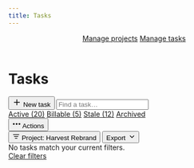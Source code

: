 ```yaml
---
title: Tasks
---
```


<header id="top-nav">
  <nav>
    <a href="/harvest-nav/projects">Manage projects</a>
    <a href="#" class="is-active">Manage tasks</a>
  </nav>
</header>

<main>
  <div class="flex justify-space-between">
    <div class="flex">
      <h1>Tasks</h1>
    </div>
    <div class="flex">
      <button class="button primary">
        <svg xmlns="http://www.w3.org/2000/svg" width="18" height="18" viewBox="0 0 24 24" fill="none" stroke="currentColor" stroke-width="2" stroke-linecap="round" stroke-linejoin="round"><line x1="12" y1="5" x2="12" y2="19"></line><line x1="5" y1="12" x2="19" y2="12"></line></svg>
        New task
      </button>
      <input class="input search" type="text" placeholder="Find a task…">
    </div>
  </div>

  <div class="tabs mt-24 mb-16">
    <nav>
      <a href="#" class="is-active">Active (20)</a>
      <a href="#">Billable (5)</a>
      <a href="#">Stale (12)</a>
      <a href="#">Archived</a>
    </nav>
  </div>

  <div class="flex justify-space-between">
    <div class="flex">
      <button class="button button-sm is-disabled"><svg xmlns="http://www.w3.org/2000/svg" width="17" height="17" viewBox="0 0 24 24" fill="none" stroke="currentColor" stroke-width="3" stroke-linecap="round" stroke-linejoin="round"><circle cx="12" cy="12" r="1"></circle><circle cx="20" cy="12" r="1"></circle><circle cx="4" cy="12" r="1"></circle></svg> Actions</button>
    </div>
    <div class="flex">
      <button class="button button-sm is-filtered"><svg xmlns="http://www.w3.org/2000/svg" width="15" height="15" viewBox="0 0 24 24" fill="none" stroke="currentColor" stroke-width="2" stroke-linecap="round" stroke-linejoin="round"><line x1="6" y1="12" x2="18" y2="12"></line><line x1="3" y1="6" x2="21" y2="6"></line><line x1="9" y1="18" x2="15" y2="18"></line></svg> Project: <span>Harvest Rebrand</span></button>
      <button class="button button-sm">Export <svg xmlns="http://www.w3.org/2000/svg" width="15" height="15" viewBox="0 0 24 24" fill="none" stroke="currentColor" stroke-width="2" stroke-linecap="round" stroke-linejoin="round"><polyline points="8 10 14 16 20 10"></polyline></svg></button>
    </div>
  </div>

  <div class="empty big mt-16">
    No tasks match your current filters.<br>
    <a href="/harvest-nav/invoice">Clear filters</a>
  </div>
</main>
